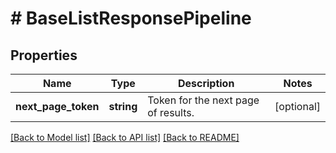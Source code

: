 # # BaseListResponsePipeline

## Properties

Name | Type | Description | Notes
------------ | ------------- | ------------- | -------------
**next_page_token** | **string** | Token for the next page of results. | [optional]

[[Back to Model list]](../../README.md#models) [[Back to API list]](../../README.md#endpoints) [[Back to README]](../../README.md)

